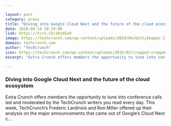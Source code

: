```yaml
---

layout: post
category: press
title: "Diving into Google Cloud Next and the future of the cloud ecosystem"
date: 2019-04-14 20:19:00
link: https://tcrn.ch/2KzdIu9
image: https://techcrunch.com/wp-content/uploads/2019/04/GettyImages-1135937352.jpg?w=601
domain: techcrunch.com
author: "TechCrunch"
icon: https://techcrunch.com/wp-content/uploads/2015/02/cropped-cropped-favicon-gradient.png?w=180
excerpt: "Extra Crunch offers members the opportunity to tune into conference calls led and moderated by the TechCrunch writers you read every day. This week, TechCrunch’s Frederic Lardinois and Ron Miller offered up their analysis on the major announcements that came out of Google’s Cloud Next c…"

---
```


### Diving into Google Cloud Next and the future of the cloud ecosystem

Extra Crunch offers members the opportunity to tune into conference calls led and moderated by the TechCrunch writers you read every day. This week, TechCrunch’s Frederic Lardinois and Ron Miller offered up their analysis on the major announcements that came out of Google’s Cloud Next c…